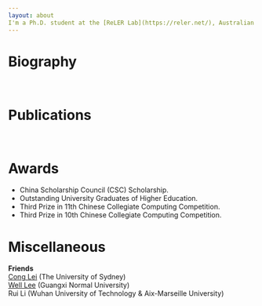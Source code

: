 ```yaml
---
layout: about 
I'm a Ph.D. student at the [ReLER Lab](https://reler.net/), Australian Artificial Intelligence Institute (AAII), University of Technology Sydney (UTS), advised by [Dr. Linchao Zhu](https://ffmpbgrnn.github.io/). Prior to joining UTS, I received a B.Eng degree from Guangxi Normal University (GXNU).
---
```


# Biography
<br/>

# Publications
<br/>

# Awards
 * China Scholarship Council (CSC) Scholarship.
 * Outstanding University Graduates of Higher Education.
 * Third Prize in 11th Chinese Collegiate Computing Competition.
 * Third Prize in 10th Chinese Collegiate Computing Competition.

# Miscellaneous
**Friends**<br>
[Cong Lei](https://cong-lei.github.io/) (The University of Sydney)<br>[Well Lee](https://blog.gxnuliw.cn/) (Guangxi Normal University)<br>Rui Li (Wuhan University of Technology & Aix-Marseille University)
